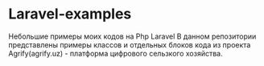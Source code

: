 # Laravel-examples
Небольшие примеры моих кодов на Php Laravel
В данном репозитории представлены примеры классов 
и отдельных блоков кода из проекта Agrify(agrify.uz) - платформа цифрового сельзкого хозяйства.
